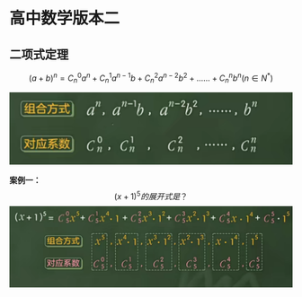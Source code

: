 # 高中数学版本二

## 二项式定理

$$
(a+b)^n= C_n^0a^n+C_n^1a^{n-1}b+C_n^2a^{n-2}b^2+......+C_n^nb^n(n\in N^*)
$$

![image-20231015163059103](多项式.assets/image-20231015163059103.png)



**案例一：**
$$
(x+1)^5的展开式是？
$$
![image-20231015163215562](多项式.assets/image-20231015163215562.png)

























